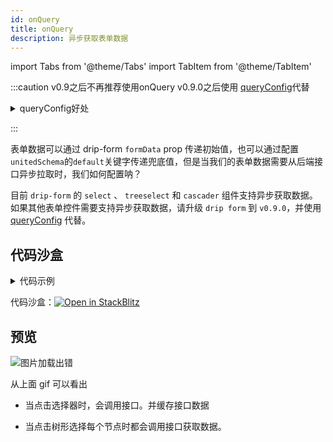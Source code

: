 ```yaml
---
id: onQuery
title: onQuery
description: 异步获取表单数据
---
```


import Tabs from '@theme/Tabs'
import TabItem from '@theme/TabItem'

:::caution v0.9之后不再推荐使用onQuery
v0.9.0之后使用 [queryConfig](../../use/control/other#queryconfig设置选项)代替

<details>
<summary>queryConfig好处</summary>

- 接口配置化
- 无需开发代码
- 可决定选项字段在ui中对应的属性
- 支持所有组件（包括用户新增的自定义组件）

</details>

:::

表单数据可以通过 drip-form `formData` prop 传递初始值，也可以通过配置`unitedSchema`的`default`关键字传递兜底值，但是当我们的表单数据需要从后端接口异步拉取时，我们如何配置呐？

目前 `drip-form` 的 `select` 、 `treeselect` 和 `cascader` 组件支持异步获取数据。如果其他表单控件需要支持异步获取数据，请升级 `drip form` 到 `v0.9.0`，并使用 [queryConfig](../../use/control/other#queryconfig设置选项) 代替。

## 代码沙盒
<details>
<summary>代码示例</summary>

<Tabs>
<TabItem value="App.tsx" label="App.tsx">


```tsx
import DripForm from '@jdfed/drip-form';
import antd from '@jdfed/drip-form-theme-antd';
import unitedSchema from './unitedSchema';
import '@jdfed/drip-form/dist/index.css';
import '@jdfed/drip-form-theme-antd/dist/index.css';
import 'antd/dist/antd.css';

// 异步数据查询
//highlight-start
const onQuery: any = {
  select: () => {
    console.log('select选择器异步查询数据');
    return [
      {
        label: '选项1',
        value: 'choice1',
      },
      {
        label: '选项2',
        value: 'choice2',
      },
      {
        label: '选项3',
        value: 'choice3',
      },
    ];
  },
  treeselect: async ({ isFirstLoad, pId }: any) => {
    console.log('treeselect异步查询数据');
    const random = Math.random();
    // 第一次加载获取第一层级数据
    if (isFirstLoad) {
      return [
        {
          id: random,
          title: 'Node1',
          isLeaf: false,
          value: random,
        },
      ];
    }
    // 点击箭头，异步获取级联数据并返回
    return [
      {
        id: random,
        pId,
        title: 'expand',
        isLeaf: false,
        value: random,
      },
    ];
  },
};
//highlight-end

function App() {
  return (
    <DripForm
      // 表单配置文件
      unitedSchema={unitedSchema}
      // 导入组件
      uiComponents={{ antd }}
			//highlight-next-line
      onQuery={onQuery}
    ></DripForm>
  );
}

export default App;

```


</TabItem>
<TabItem value="unitedSchema" label="unitedSchema.ts">

`unitedSchema.json` 并没有详细配置 selct 和 treeselect 的数据。selct 和 treeselect 的数据都是通过接口异步获取得到

:::tip 接口缓存
`requestCache`：当该字段为`true`时，代表获取到的数据会缓存下来。避免每次都调用接口。如果需要每次都实时调用接口，改为 false 就可以

:::
```ts
// 表单配置文件

export default {
  validateTime: 'submit',
  type: 'object',
  theme: 'antd',
  schema: [
    {
      title: '选择器',
      type: ['string', 'number', 'array'],
      errMsg: {
        _: '必填',
      },
      ui: {
        type: 'select',
        placeholder: '请选择',
        allowClear: true,
        multiple: true,
        style: {
          width: '100%',
        },
        //highlight-next-line
        requestCache: true,
      },
      requiredMsg: '必填',
      fieldKey: 'select',
    },
    {
      title: '树形选择(异步加载数据)',
      type: 'array',
      default: [],
      fieldKey: 'treeselect',
      errMsg: {
        _: '必填',
      },
      ui: {
        minItems: 1,
        maxItems: 2,
        type: 'treeSelect',
        placeholder: '请选择',
				//highlight-next-line
        requestCache: true,
        treeDataSimpleMode: true,
        multiple: true,
        showCheckedStrategy: 'parent',
        allowClear: true,
        treeCheckable: true,
        style: {
          width: '50%',
        },
      },
      requiredMsg: '必填',
    },
  ],
};

```

</TabItem>
</Tabs>
</details>

代码沙盒：[![Open in StackBlitz](https://developer.stackblitz.com/img/open_in_stackblitz.svg)](https://stackblitz.com/edit/drip-form-8f2fec?file=src/App.tsx)

## 预览

<img src='https://storage.360buyimg.com/imgtools/27bb6cb8de-818864d0-4cf9-11ec-9620-6d9821f0161f.gif' alt="图片加载出错"/>

从上面 gif 可以看出

- 当点击选择器时，会调用接口。并缓存接口数据

- 当点击树形选择每个节点时都会调用接口获取数据。